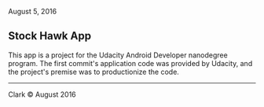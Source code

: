August 5, 2016  

## __Stock Hawk App__

This app is a project for the Udacity Android Developer nanodegree program. The first commit's application code was provided by Udacity, and the project's premise was to productionize the code.

***

Clark &copy; August 2016
